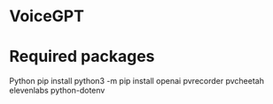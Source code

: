 # VoiceGPT

# Required packages
Python pip install
python3 -m pip install openai pvrecorder pvcheetah elevenlabs python-dotenv